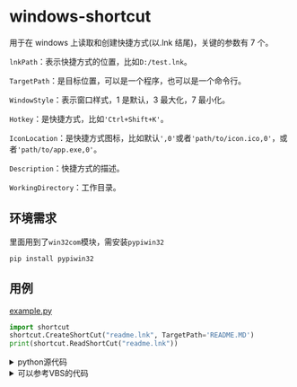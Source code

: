 # windows-shortcut

用于在 windows 上读取和创建快捷方式(以.lnk 结尾)，关键的参数有 7 个。

`lnkPath`：表示快捷方式的位置，比如`D:/test.lnk`。

`TargetPath`：是目标位置，可以是一个程序，也可以是一个命令行。

`WindowStyle`：表示窗口样式，1 是默认，3 最大化，7 最小化。

`Hotkey`：是快捷方式，比如`'Ctrl+Shift+K'`。

`IconLocation`：是快捷方式图标，比如默认`',0'`或者`'path/to/icon.ico,0'`，或者`'path/to/app.exe,0'`。

`Description`：快捷方式的描述。

`WorkingDirectory`：工作目录。

## 环境需求

里面用到了`win32com`模块，需安装`pypiwin32`

```
pip install pypiwin32
```

## 用例

[example.py](example.py)

```python
import shortcut
shortcut.CreateShortCut("readme.lnk", TargetPath='README.MD')
print(shortcut.ReadShortCut("readme.lnk"))
```

<details>
<summary>python源代码</summary>

## python

[shortcut.py](shortcut.py)

```python
from win32com import client
import os

shell = client.Dispatch("WScript.Shell")

def ReadShortCut(lnkPath):
shortcut = shell.CreateShortCut(lnkPath)
result = {
"TargetPath": shortcut.TargetPath,
"WindowStyle": shortcut.WindowStyle,
"Hotkey": shortcut.Hotkey,
"IconLocation": shortcut.IconLocation,
"Description": shortcut.Description,
"WorkingDirectory": shortcut.WorkingDirectory
}
return result

def CreateShortCut(lnkPath, TargetPath, WindowStyle=1, Hotkey='', IconLocation=',0', Description='', WorkingDirectory=''):
lnkPath = os.path.abspath(lnkPath)
TargetPath = os.path.abspath(TargetPath)
WorkingDirectory = os.path.abspath(WorkingDirectory)

    shortcut = shell.CreateShortCut(lnkPath)
    shortcut.TargetPath = TargetPath
    shortcut.WindowStyle = WindowStyle
    shortcut.Hotkey = Hotkey
    shortcut.IconLocation = IconLocation
    shortcut.Description = Description
    shortcut.WorkingDirectory = WorkingDirectory
    shortcut.save()

```

</details>

<details>
<summary>可以参考VBS的代码</summary>

## vbs

[参考这里](https://www.cnblogs.com/sky20080101/articles/8309619.html)

```bash
Set WshShell = WScript.CreateObject("WScript.Shell")
strDesktop = WshShell.SpecialFolders("Desktop") :'特殊文件夹“桌面”
'在桌面创建一个记事本快捷方式
set oShellLink = WshShell.CreateShortcut(strDesktop & "\记事本.lnk")
oShellLink.TargetPath = "C:\Windows\System32\notepad.exe" : '目标
oShellLink.WindowStyle = 3 :'参数 1 默认窗口激活，参数 3 最大化激活，参数 7 最小化
oShellLink.Hotkey = "Ctrl+Alt+e" : '快捷键
oShellLink.IconLocation = "C:\Windows\System32\notepad.exe, 0" : '图标
oShellLink.Description = "记事本快捷方式" : '备注
oShellLink.WorkingDirectory = strDesktop : '起始位置
oShellLink.Save : '创建保存快捷方式
```

</details>
